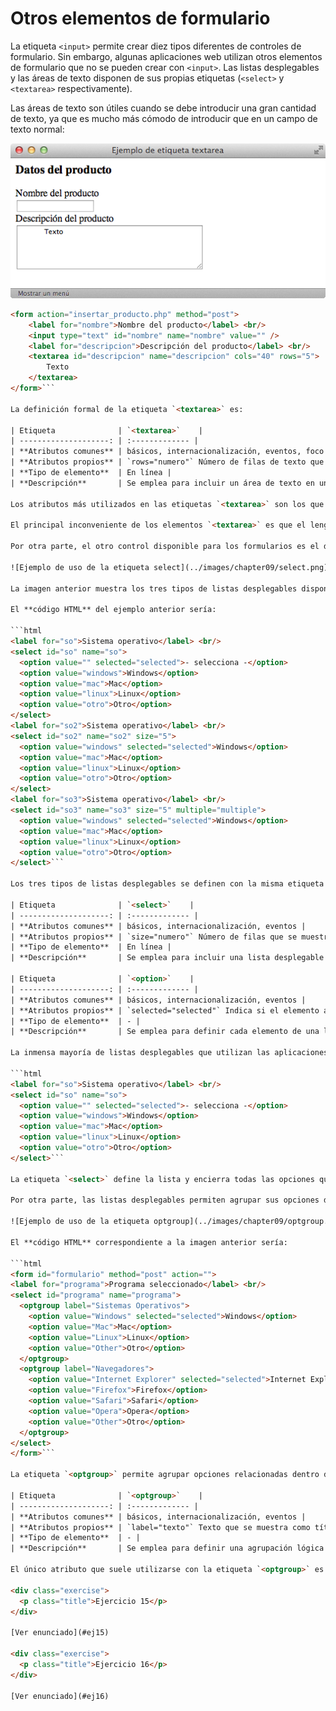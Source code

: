 # Otros elementos de formulario

La etiqueta `<input>` permite crear diez tipos diferentes de controles de formulario. Sin embargo, algunas aplicaciones web utilizan otros elementos de formulario que no se pueden crear con `<input>`. Las listas desplegables y las áreas de texto disponen de sus propias etiquetas (`<select>` y `<textarea>` respectivamente).

Las áreas de texto son útiles cuando se debe introducir una gran cantidad de texto, ya que es mucho más cómodo de introducir que en un campo de texto normal:

![Ejemplo de uso de la etiqueta textarea](../images/chapter09/textarea.png)

```html
<form action="insertar_producto.php" method="post">
    <label for="nombre">Nombre del producto</label> <br/>
    <input type="text" id="nombre" name="nombre" value="" />
    <label for="descripcion">Descripción del producto</label> <br/>
    <textarea id="descripcion" name="descripcion" cols="40" rows="5">
        Texto
    </textarea>
</form>```

La definición formal de la etiqueta `<textarea>` es:

| Etiqueta              | `<textarea>`    |
| --------------------: | :------------- |
| **Atributos comunes** | básicos, internacionalización, eventos, foco |
| **Atributos propios** | `rows="numero"` Número de filas de texto que mostrará el textarea<br />`cols="numero"` Número de caracteres que se muestran en cada fila del textarea<br />Otros: `name`, `disabled`, `readonly`, `onselect`, `onchange`, `onfocus`, `onblur` |
| **Tipo de elemento**  | En línea |
| **Descripción**       | Se emplea para incluir un área de texto en un formulario |

Los atributos más utilizados en las etiquetas `<textarea>` son los que controlan su anchura y altura. La anchura del área de texto se controla mediante el atributo cols, que indica las columnas o número de caracteres que se podrán escribir como máximo en cada fila. La altura del área de texto se controla mediante rows, que indica directamente las filas de texto que serán visibles.

El principal inconveniente de los elementos `<textarea>` es que el lenguaje HTML no permite limitar el número máximo de caracteres que se pueden introducir. Mientras los elementos `<input type="text">` disponen del atributo `maxlength`, las áreas de texto no disponen de un atributo equivalente, por lo que sólo es posible limitar el número de caracteres mediante su programación con JavaScript.

Por otra parte, el otro control disponible para los formularios es el de las listas desplegables:

![Ejemplo de uso de la etiqueta select](../images/chapter09/select.png)

La imagen anterior muestra los tres tipos de listas desplegables disponibles. El primero es el de las listas más utilizadas que sólo muestran un valor cada vez y sólo permiten seleccionar un valor. El segundo tipo de lista es el que sólo permite seleccionar un valor pero muestra varios a la vez. Por último, el tercer tipo de lista desplegable es aquella que muestra varios valores y permite realizar selecciones múltiples.

El **código HTML** del ejemplo anterior sería:

```html
<label for="so">Sistema operativo</label> <br/>
<select id="so" name="so">
  <option value="" selected="selected">- selecciona -</option>
  <option value="windows">Windows</option>
  <option value="mac">Mac</option>
  <option value="linux">Linux</option>
  <option value="otro">Otro</option>
</select>
<label for="so2">Sistema operativo</label> <br/>
<select id="so2" name="so2" size="5">
  <option value="windows" selected="selected">Windows</option>
  <option value="mac">Mac</option>
  <option value="linux">Linux</option>
  <option value="otro">Otro</option>
</select>
<label for="so3">Sistema operativo</label> <br/>
<select id="so3" name="so3" size="5" multiple="multiple">
  <option value="windows" selected="selected">Windows</option>
  <option value="mac">Mac</option>
  <option value="linux">Linux</option>
  <option value="otro">Otro</option>
</select>```

Los tres tipos de listas desplegables se definen con la misma etiqueta `<select>` y cada elemento de la lista se define mediante la etiqueta `<option>`:

| Etiqueta              | `<select>`    |
| --------------------: | :------------- |
| **Atributos comunes** | básicos, internacionalización, eventos |
| **Atributos propios** | `size="numero"` Número de filas que se muestran de la lista (por defecto sólo se muestra una)<br />`multiple="multiple"` Si se incluye, se permite seleccionar más de un elemento<br >Otros: name, disabled, onchange, onfocus, onblur |
| **Tipo de elemento**  | En línea |
| **Descripción**       | Se emplea para incluir una lista desplegable en un formulario |

| Etiqueta              | `<option>`    |
| --------------------: | :------------- |
| **Atributos comunes** | básicos, internacionalización, eventos |
| **Atributos propios** | `selected="selected"` Indica si el elemento aparece seleccionado por defecto al cargarse la página<br />`value="texto"` El valor que se envía al servidor cuando el usuario elige esa opción<br />Otros: `label`, `disabled` |
| **Tipo de elemento**  | - |
| **Descripción**       | Se emplea para definir cada elemento de una lista desplegable |

La inmensa mayoría de listas desplegables que utilizan las aplicaciones web son simples, por lo que el código HTML habitual de las listas desplegables es:

```html
<label for="so">Sistema operativo</label> <br/>
<select id="so" name="so">
  <option value="" selected="selected">- selecciona -</option>
  <option value="windows">Windows</option>
  <option value="mac">Mac</option>
  <option value="linux">Linux</option>
  <option value="otro">Otro</option>
</select>```

La etiqueta `<select>` define la lista y encierra todas las opciones que muestra la lista. Cada una de las opciones de la lista se define mediante una etiqueta `<option>`. El atributo `value` de cada opción es obligatorio, ya que es el dato que se envía al servidor cuando el usuario envía el formulario. Para seleccionar por defecto una opción al mostrar la lista, se añade el atributo `selected` a la opción deseada.

Por otra parte, las listas desplegables permiten agrupar sus opciones de forma que el usuario pueda encontrar fácilmente las opciones cuando la lista es muy larga:

![Ejemplo de uso de la etiqueta optgroup](../images/chapter09/optgroup.png)

El **código HTML** correspondiente a la imagen anterior sería:

```html
<form id="formulario" method="post" action="">
<label for="programa">Programa seleccionado</label> <br/>
<select id="programa" name="programa">
  <optgroup label="Sistemas Operativos">
    <option value="Windows" selected="selected">Windows</option>
    <option value="Mac">Mac</option>
    <option value="Linux">Linux</option>
    <option value="Other">Otro</option>
  </optgroup>
  <optgroup label="Navegadores">
    <option value="Internet Explorer" selected="selected">Internet Explorer</option>
    <option value="Firefox">Firefox</option>
    <option value="Safari">Safari</option>
    <option value="Opera">Opera</option>
    <option value="Other">Otro</option>
  </optgroup>
</select>
</form>```

La etiqueta `<optgroup>` permite agrupar opciones relacionadas dentro de una lista desplegable. Su definición formal se muestra a continuación:

| Etiqueta              | `<optgroup>`    |
| --------------------: | :------------- |
| **Atributos comunes** | básicos, internacionalización, eventos |
| **Atributos propios** | `label="texto"` Texto que se muestra como título de la agrupación de opciones<br />Otros: `disabled`, `selected` |
| **Tipo de elemento**  | - |
| **Descripción**       | Se emplea para definir una agrupación lógica de opciones de una lista desplegable |

El único atributo que suele utilizarse con la etiqueta `<optgroup>` es `label`, que indica el nombre de cada agrupación. Los navegadores muestran de forma destacada el título de cada agrupación, de forma que el usuario pueda localizar más fácilmente la opción deseada.

<div class="exercise">
  <p class="title">Ejercicio 15</p>
</div>

[Ver enunciado](#ej15)

<div class="exercise">
  <p class="title">Ejercicio 16</p>
</div>

[Ver enunciado](#ej16)
